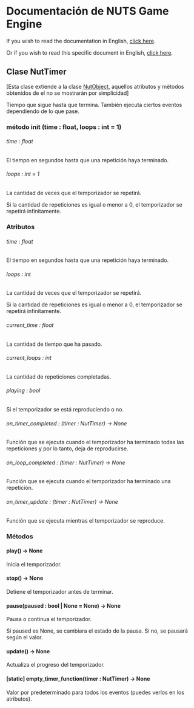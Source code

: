 # Documentación de NUTS Game Engine

If you wish to read the documentation in English, [click here](/DOCUMENTATION/INDEX.md).

Or if you wish to read this specific document in English, [click here](/DOCUMENTATION/FILES/NUTTIMER.md).

## Clase NutTimer

[Esta clase extiende a la clase [NutObject](/DOCUMENTATION_Ñ/FILES/NUTOBJECT.md), aquellos atributos y mètodos obtenidos de el no se mostrarán por simplicidad]

Tiempo que sigue hasta que termina. También ejecuta ciertos eventos dependiendo de lo que pase.

### método init (time : float, loops : int = 1)

###### time : float

El tiempo en segundos hasta que una repetición haya terminado.

###### loops : int = 1

La cantidad de veces que el temporizador se repetirá.

Si la cantidad de repeticiones es igual o menor a 0, el temporizador se repetirá infinitamente.

### Atributos

###### time : float

El tiempo en segundos hasta que una repetición haya terminado.

###### loops : int

La cantidad de veces que el temporizador se repetirá.

Si la cantidad de repeticiones es igual o menor a 0, el temporizador se repetirá infinitamente.

###### current_time : float

La cantidad de tiempo que ha pasado.

###### current_loops : int

La cantidad de repeticiones completadas.

###### playing : bool

Si el temporizador se está reproduciendo o no.

###### on_timer_completed : (timer : NutTimer) -> None

Función que se ejecuta cuando el temporizador ha terminado todas las repeticiones y por lo tanto, deja de reproducirse.

###### on_loop_completed : (timer : NutTimer) -> None

Función que se ejecuta cuando el temporizador ha terminado una repetición.

###### on_timer_update : (timer : NutTimer) -> None

Función que se ejecuta mientras el temporizador se reproduce.

### Métodos

#### play() -> None

Inicia el temporizador.

#### stop() -> None

Detiene el temporizador antes de terminar.

#### pause(paused : bool | None = None) -> None

Pausa o continua el temporizador.

Si paused es None, se cambiara el estado de la pausa. Si no, se pausará según el valor.

#### update() -> None

Actualiza el progreso del temporizador.

#### [static] empty_timer_function(timer : NutTimer) -> None

Valor por predeterminado para todos los eventos (puedes verlos en los atributos).
